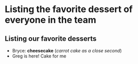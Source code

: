 # Listing the favorite dessert of everyone in the team


## Listing our favorite desserts

- Bryce: **cheesecake** (_carrot cake as a close second_)
- Greg is here!  Cake for me
